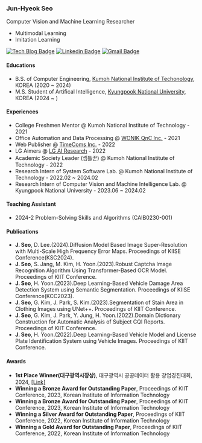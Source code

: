 ### Jun-Hyeok Seo

Computer Vision and Machine Learning Researcher

- Multimodal Learning
- Imitation Learning

[![Tech Blog Badge](http://img.shields.io/badge/-GitHub-black?style=flat-square&logo=github&link=https://github.com/ssam2s/)](https://github.com/ssam2s/)
[![Linkedin Badge](https://img.shields.io/badge/-LinkedIn-blue?style=flat-square&logo=Linkedin&logoColor=white&link=https://www.linkedin.com/in/ssam2s/)](https://www.linkedin.com/in/ssam2s/)
[![Gmail Badge](https://img.shields.io/badge/Gmail-d14836?style=flat-square&logo=Gmail&logoColor=white&link=mailto:ssam2s@knu.ac.kr)](mailto:ssam2s@knu.ac.kr)

#### Educations
- B.S. of Computer Engineering, [Kumoh National Institute of Techonology](https://www.kumoh.ac.kr/), KOREA (2020 ~ 2024)
- M.S. Student of Artifical Intelligence, [Kyungpook National University](http://knu.ac.kr/), KOREA (2024 ~ )

#### Experiences
- College Freshmen Mentor @ Kumoh National Institute of Technology - 2021
- Office Automation and Data Processing @ [WONIK QnC Inc.](https://www.wonikqnc.com) - 2021
- Web Publisher @ [TimeComs Inc.](http://www.timecoms.com/) - 2022
- LG Aimers @ [LG AI Research](https://lgaimers.ai) - 2022
- Academic Society Leader (셈틀꾼) @ Kumoh National Institute of Technology - 2022
- Research Intern of System Software Lab. @ Kumoh National Institute of Technology - 2022.02 ~ 2024.02
- Research Intern of Computer Vision and Machine Intelligence Lab. @ Kyungpook National University - 2023.06 ~ 2024.02

#### Teaching Assistant
- 2024-2 Problem-Solving Skills and Algorithms (CAIB0230-001)

#### Publications
- **J. Seo**, D. Lee.(2024).Diffusion Model Based Image Super-Resolution with Multi-Scale High Frequency Error Maps. Proceedings of KIISE Conference(KSC2024).
- **J. Seo**, S. Jang, M. Kim, H. Yoon.(2023).Robust Captcha Image Recognition Algorithm Using Transformer-Based OCR Model. Proceedings of KIIT Conference.
- **J. Seo**, H. Yoon.(2023).Deep Learning-Based Vehicle Damage Area Detection System using Semantic Segmentation. Proceedings of KIISE Conference(KCC2023).
- **J. Seo**, G. Kim, J. Park, S. Kim.(2023).Segmentation of Stain Area in Clothing Images using UNet++. Proceedings of KIIT Conference.
- **J. Seo**, G. Kim, J. Park, Y. Jung, H. Yoon.(2022).Domain Dictionary Construction for Automatic Analysis of Subject CQI Reports. Proceedings of KIIT Conference.
- **J. Seo**, H. Yoon.(2022).Deep Learning-Based Vehicle Model and License Plate Identification System using Vehicle Images. Proceedings of KIIT Conference.

#### Awards
- **1st Place Winner(대구광역시장상)**, 대구광역시 공공데이터 활용 창업경진대회, 2024, [[Link]](https://n.news.naver.com/article/030/0003228170?sid=102)
- **Winning a Bronze Award for Outstanding Paper**, Proceedings of KIIT Conference, 2023, Korean Institute of Information Technology
- **Winning a Bronze Award for Outstanding Paper**, Proceedings of KIIT Conference, 2023, Korean Institute of Information Technology
- **Winning a Silver Award for Outstanding Paper**, Proceedings of KIIT Conference, 2022, Korean Institute of Information Technology
- **Winning a Gold Award for Outstanding Paper**, Proceedings of KIIT Conference, 2022, Korean Institute of Information Technology
